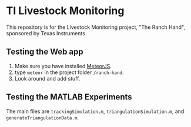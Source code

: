 # TI Livestock Monitoring

This repository is for the Livestock Monitoring project, "The Ranch Hand", sponsored by Texas Instruments.

## Testing the Web app
1. Make sure you have installed [MeteorJS](http://www.meteor.com).
2. type `meteor` in the project folder `/ranch-hand`.
3. Look around and add stuff.

## Testing the MATLAB Experiments

The main files are `trackingSimulation.m`, `triangulationSimulation.m`, and `generateTriangulationData.m`.
